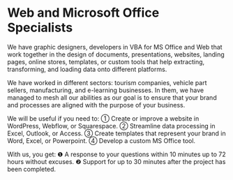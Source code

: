 # Web and Microsoft Office Specialists

We have graphic designers, developers in VBA for MS Office and Web that work together in the design of documents, presentations, websites, landing pages, online stores, templates, or custom tools that help extracting, transforming, and loading data onto different platforms.

We have worked in different sectors: tourism companies, vehicle part sellers, manufacturing, and e-learning businesses. In them, we have managed to mesh all our abilities as our goal is to ensure that your brand and processes are aligned with the purpose of your business.

We will be useful if you need to:
      ① Create or improve a website in WordPress, Webflow, or Squarespace.
      ② Streamline data processing in Excel, Outlook, or Access.
      ③ Create templates that represent your brand in Word, Excel, or Powerpoint.
      ④ Develop a custom MS Office tool.

With us, you get:
      ❶ A response to your questions within 10 minutes up to 72 hours without excuses.
      ❷ Support for up to 30 minutes after the project has been completed.

<!--

**Here are some ideas to get you started:**

🙋‍♀️ A short introduction - what is your organization all about?
🌈 Contribution guidelines - how can the community get involved?
👩‍💻 Useful resources - where can the community find your docs? Is there anything else the community should know?
🍿 Fun facts - what does your team eat for breakfast?
🧙 Remember, you can do mighty things with the power of [Markdown](https://docs.github.com/github/writing-on-github/getting-started-with-writing-and-formatting-on-github/basic-writing-and-formatting-syntax)
-->
